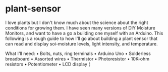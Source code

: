 # plant-sensor

I love plants but I don't know much about the science about the right conditions for growing them. I have seen many versions of DIY Moisture Monitors, and want to have a go a building one myself with an Arduino. This following is a rough guide to how I'll go about building a plant sensor that can read and display soi-moisture levels, light intensity, and temperature.

What I'll need:
• Bolts, nuts, ring terminals 
• Arduino Uno 
• Solderless breadboard 
• Assorted wires 
• Thermistor 
• Photoresistor 
• 10K-ohm resistors 
• Potentiometer 
• LCD display (

